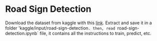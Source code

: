 # Road Sign Detection
Download the dataset from kaggle with this [link](https://www.kaggle.com/datasets/andrewmvd/road-sign-detection?resource=download).
Extract and save it in a folder 'kaggle/input/road-sign-detection`.
then, read `road-sign-detection.ipynb` file, it contains all the instructions to train, predict, etc.